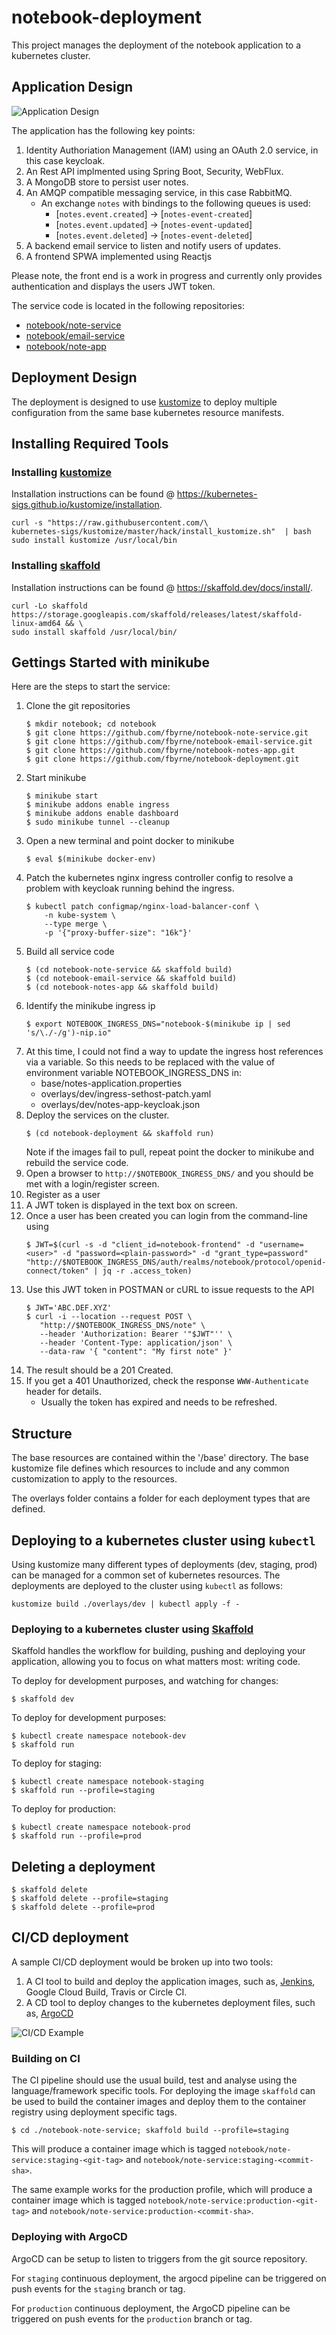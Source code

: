 # notebook-deployment

This project manages the deployment of the notebook application to a kubernetes cluster.  

## Application Design

![Application Design](./notebook-design.png)

The application has the following key points:

1. Identity Authoriation Management (IAM) using an OAuth 2.0 service, in this case keycloak.
1. An Rest API implmented using Spring Boot, Security, WebFlux.
1. A MongoDB store to persist user notes.
1. An AMQP compatible messaging service, in this case RabbitMQ.
   - An exchange `notes` with bindings to the following queues is used:
     - [`notes.event.created`] -> [`notes-event-created`]
     - [`notes.event.updated`] -> [`notes-event-updated`]
     - [`notes.event.deleted`] -> [`notes-event-deleted`]
1. A backend email service to listen and notify users of updates.
1. A frontend SPWA implemented using Reactjs

Please note, the front end is a work in progress and currently only provides authentication and displays the users JWT token.

The service code is located in the following repositories:
- [notebook/note-service](https://github.com/fbyrne/notebook-note-service)
- [notebook/email-service](https://github.com/fbyrne/notebook-email-service)
- [notebook/note-app](https://github.com/fbyrne/notebook-notes-app)

## Deployment Design

The deployment is designed to use [kustomize](https://kubernetes-sigs.github.io/kustomize/) to deploy multiple configuration from the same base kubernetes resource manifests.

## Installing Required Tools

### Installing [kustomize](https://kubernetes-sigs.github.io/kustomize/)

Installation instructions can be found @ https://kubernetes-sigs.github.io/kustomize/installation.

```shell script
curl -s "https://raw.githubusercontent.com/\
kubernetes-sigs/kustomize/master/hack/install_kustomize.sh"  | bash
sudo install kustomize /usr/local/bin
```

### Installing [skaffold](https://skaffold.dev)

Installation instructions can be found @ https://skaffold.dev/docs/install/.

```shell script
curl -Lo skaffold https://storage.googleapis.com/skaffold/releases/latest/skaffold-linux-amd64 && \
sudo install skaffold /usr/local/bin/
```

## Gettings Started with minikube

Here are the steps to start the service:

1. Clone the git repositories
   ```shell script
   $ mkdir notebook; cd notebook
   $ git clone https://github.com/fbyrne/notebook-note-service.git
   $ git clone https://github.com/fbyrne/notebook-email-service.git
   $ git clone https://github.com/fbyrne/notebook-notes-app.git
   $ git clone https://github.com/fbyrne/notebook-deployment.git
   ```
1. Start minikube
   ```shell script
   $ minikube start
   $ minikube addons enable ingress
   $ minikube addons enable dashboard
   $ sudo minikube tunnel --cleanup
   ```
1. Open a new terminal and point docker to minikube
   ```shell script
   $ eval $(minikube docker-env)
   ```
1. Patch the kubernetes nginx ingress controller config to resolve a problem with keycloak running behind the ingress.
   ```shell script
   $ kubectl patch configmap/nginx-load-balancer-conf \
       -n kube-system \
       --type merge \
       -p '{"proxy-buffer-size": "16k"}'
    ``` 
1. Build all service code
   ```shell script
   $ (cd notebook-note-service && skaffold build)
   $ (cd notebook-email-service && skaffold build)
   $ (cd notebook-notes-app && skaffold build)
   ```
1. Identify the minikube ingress ip
   ```shell script
   $ export NOTEBOOK_INGRESS_DNS="notebook-$(minikube ip | sed 's/\./-/g')-nip.io"
   ```
1. At this time, I could not find a way to update the ingress host references via a variable.  So this needs to be replaced with the value of environment variable NOTEBOOK_INGRESS_DNS in:
   - base/notes-application.properties
   - overlays/dev/ingress-sethost-patch.yaml
   - overlays/dev/notes-app-keycloak.json
1. Deploy the services on the cluster.  
   ```shell script
   $ (cd notebook-deployment && skaffold run)
   ```
   Note if the images fail to pull, repeat point the docker to minikube and rebuild the service code.
1. Open a browser to `http://$NOTEBOOK_INGRESS_DNS/` and you should be met with a login/register screen.
1. Register as a user
1. A JWT token is displayed in the text box on screen.
1. Once a user has been created you can login from the command-line using
   ```shell script
   $ JWT=$(curl -s -d "client_id=notebook-frontend" -d "username=<user>" -d "password=<plain-password>" -d "grant_type=password" "http://$NOTEBOOK_INGRESS_DNS/auth/realms/notebook/protocol/openid-connect/token" | jq -r .access_token)
   ```
1. Use this JWT token in POSTMAN or cURL to issue requests to the API
   ```shell script
   $ JWT='ABC.DEF.XYZ'
   $ curl -i --location --request POST \
      "http://$NOTEBOOK_INGRESS_DNS/note" \
      --header 'Authorization: Bearer '"$JWT"'' \
      --header 'Content-Type: application/json' \
      --data-raw '{ "content": "My first note" }'
   ```
1. The result should be a 201 Created.  
1. If you get a 401 Unauthorized, check the response `WWW-Authenticate` header for details.
   - Usually the token has expired and needs to be refreshed.


## Structure

The base resources are contained within the '/base' directory.  The base kustomize file defines which resources to include and any common customization to apply to the resources.

The overlays folder contains a folder for each deployment types that are defined.

## Deploying to a kubernetes cluster using `kubectl`

Using kustomize many different types of deployments (dev, staging, prod) can be managed for a common set of kubernetes resources.  The deployments are deployed to the cluster using `kubectl` as follows:

```shell script
kustomize build ./overlays/dev | kubectl apply -f -
```

### Deploying to a kubernetes cluster using [Skaffold](https://skaffold.dev/)

Skaffold handles the workflow for building, pushing and deploying your application, allowing you to focus on what matters most: writing code.

To deploy for development purposes, and watching for changes:

```shell script
$ skaffold dev
```

To deploy for development purposes:

```shell script
$ kubectl create namespace notebook-dev
$ skaffold run
```

To deploy for staging:

```shell script
$ kubectl create namespace notebook-staging
$ skaffold run --profile=staging
```

To deploy for production:

```shell script
$ kubectl create namespace notebook-prod
$ skaffold run --profile=prod
```

## Deleting a deployment
```shell script
$ skaffold delete
$ skaffold delete --profile=staging
$ skaffold delete --profile=prod
```

## CI/CD deployment

A sample CI/CD deployment would be broken up into two tools:

1. A CI tool to build and deploy the application images, such as, [Jenkins](http://www.jenkins.io), Google Cloud Build, Travis or Circle CI.
1. A CD tool to deploy changes to the kubernetes deployment files, such as, [ArgoCD](https://argoproj.github.io/argo-cd/)

![CI/CD Example](./notebook-sdlc.png)

### Building on CI

The CI pipeline should use the usual build, test and analyse using the language/framework specific tools.
For deploying the image `skaffold` can be used to build the container images and deploy them to the container registry using deployment specific tags.

```shell script
$ cd ./notebook-note-service; skaffold build --profile=staging
```

This will produce a container image which is tagged `notebook/note-service:staging-<git-tag>` and `notebook/note-service:staging-<commit-sha>`.

The same example works for the production profile, which will produce a container image which is tagged `notebook/note-service:production-<git-tag>` and `notebook/note-service:production-<commit-sha>`.

### Deploying with ArgoCD

ArgoCD can be setup to listen to triggers from the git source repository.

For `staging` continuous deployment, the argocd pipeline can be triggered on push events for the `staging` branch or tag.

For `production` continuous deployment, the ArgoCD pipeline can be triggered on push events for the `production` branch or tag.
